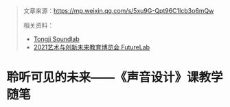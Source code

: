 > 文章来源：https://mp.weixin.qq.com/s/5xu9G-Qpt96C1Icb3o6mQw
>
> 相关资料：
>
> - [Tongji Soundlab](https://www.limage-studio.com/sound-lab)
> - [2021艺术与创新未来教育博览会 FutureLab](http://www.ade-futurelab.com/)

# 聆听可见的未来——《声音设计》课教学随笔

